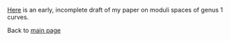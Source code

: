 [Here](paper.pdf) is an early, incomplete draft of my paper on moduli spaces of genus 1 curves. 


Back to [main page](index.html)
